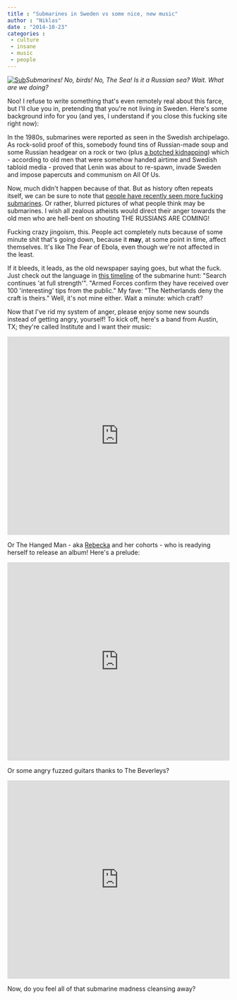```yaml
---
title : "Submarines in Sweden vs some nice, new music"
author : "Niklas"
date : "2014-10-23"
categories : 
 - culture
 - insane
 - music
 - people
---
```


[![Sub](https://niklasblog.com/wp-content/1413893982_ta009afe.jpg)](https://niklasblog.com/wp-content/1413893982_ta009afe.jpg)_Submarines! No, birds! No, The Sea! Is it a Russian sea? Wait. What are we doing?_

Noo! I refuse to write something that's even remotely real about this farce, but I'll clue you in, pretending that you're not living in Sweden. Here's some background info for you (and yes, I understand if you close this fucking site right now):

In the 1980s, submarines were reported as seen in the Swedish archipelago. As rock-solid proof of this, somebody found tins of Russian-made soup and some Russian headgear on a rock or two (plus [a botched kidnapping](http://www.nytimes.com/1993/11/24/world/swedes-fear-a-russian-invasion-crime-gangs.html)) which - according to old men that were somehow handed airtime and Swedish tabloid media - proved that Lenin was about to re-spawn, invade Sweden and impose papercuts and communism on All Of Us.

Now, much didn't happen because of that. But as history often repeats itself, we can be sure to note that [people have recently seen more fucking submarines](http://www.thelocal.se/20141017/sweden-scrambles-against-foreign-activity-off-stockholm). Or rather, blurred pictures of what people think may be submarines. I wish all zealous atheists would direct their anger towards the old men who are hell-bent on shouting THE RUSSIANS ARE COMING!

Fucking crazy jingoism, this. People act completely nuts because of some minute shit that's going down, because it **may**, at some point in time, affect themselves. It's like The Fear of Ebola, even though we're not affected in the least.

If it bleeds, it leads, as the old newspaper saying goes, but what the fuck. Just check out the language in [this timeline](http://www.thelocal.se/20141021/the-mystery-submarine-a-timeline) of the submarine hunt: "Search continues 'at full strength'". "Armed Forces confirm they have received over 100 'interesting' tips from the public." My fave: "The Netherlands deny the craft is theirs." Well, it's not mine either. Wait a minute: which craft?

Now that I've rid my system of anger, please enjoy some new sounds instead of getting angry, yourself! To kick off, here's a band from Austin, TX; they're called Institute and I want their music:

<iframe width="100%" height="450" scrolling="no" frameborder="no" src="https://w.soundcloud.com/player/?url=https%3A//api.soundcloud.com/tracks/161863952&amp;auto_play=false&amp;hide_related=false&amp;show_comments=true&amp;show_user=true&amp;show_reposts=false&amp;visual=true"></iframe>

Or The Hanged Man - aka [Rebecka](https://www.flickr.com/photos/pivic/2448864822) and her cohorts - who is readying herself to release an album! Here's a prelude:

<iframe width="100%" height="450" scrolling="no" frameborder="no" src="https://w.soundcloud.com/player/?url=https%3A//api.soundcloud.com/tracks/171951073&amp;auto_play=false&amp;hide_related=false&amp;show_comments=true&amp;show_user=true&amp;show_reposts=false&amp;visual=true"></iframe>

Or some angry fuzzed guitars thanks to The Beverleys?

<iframe width="100%" height="450" scrolling="no" frameborder="no" src="https://w.soundcloud.com/player/?url=https%3A//api.soundcloud.com/tracks/165893167&amp;auto_play=false&amp;hide_related=false&amp;show_comments=true&amp;show_user=true&amp;show_reposts=false&amp;visual=true"></iframe>

Now, do you feel all of that submarine madness cleansing away?
